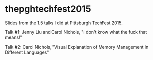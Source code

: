 # thepghtechfest2015

Slides from the 1.5 talks I did at Pittsburgh TechFest 2015.

Talk #1: Jenny Liu and Carol Nichols, "I don't know what the fuck that means!"

Talk #2: Carol Nichols, "Visual Explanation of Memory Management in Different Languages"
